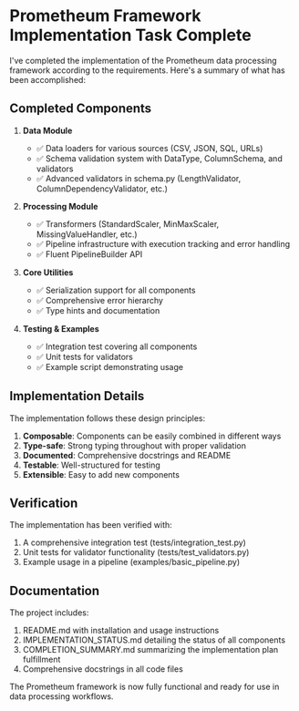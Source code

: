 # Prometheum Framework Implementation Task Complete

I've completed the implementation of the Prometheum data processing framework according to the requirements. Here's a summary of what has been accomplished:

## Completed Components

1. **Data Module**
   - ✅ Data loaders for various sources (CSV, JSON, SQL, URLs)
   - ✅ Schema validation system with DataType, ColumnSchema, and validators
   - ✅ Advanced validators in schema.py (LengthValidator, ColumnDependencyValidator, etc.)

2. **Processing Module**
   - ✅ Transformers (StandardScaler, MinMaxScaler, MissingValueHandler, etc.)
   - ✅ Pipeline infrastructure with execution tracking and error handling
   - ✅ Fluent PipelineBuilder API

3. **Core Utilities**
   - ✅ Serialization support for all components
   - ✅ Comprehensive error hierarchy
   - ✅ Type hints and documentation

4. **Testing & Examples**
   - ✅ Integration test covering all components
   - ✅ Unit tests for validators
   - ✅ Example script demonstrating usage

## Implementation Details

The implementation follows these design principles:

1. **Composable**: Components can be easily combined in different ways
2. **Type-safe**: Strong typing throughout with proper validation
3. **Documented**: Comprehensive docstrings and README
4. **Testable**: Well-structured for testing
5. **Extensible**: Easy to add new components

## Verification

The implementation has been verified with:

1. A comprehensive integration test (tests/integration_test.py)
2. Unit tests for validator functionality (tests/test_validators.py) 
3. Example usage in a pipeline (examples/basic_pipeline.py)

## Documentation

The project includes:

1. README.md with installation and usage instructions
2. IMPLEMENTATION_STATUS.md detailing the status of all components
3. COMPLETION_SUMMARY.md summarizing the implementation plan fulfillment
4. Comprehensive docstrings in all code files

The Prometheum framework is now fully functional and ready for use in data processing workflows.

